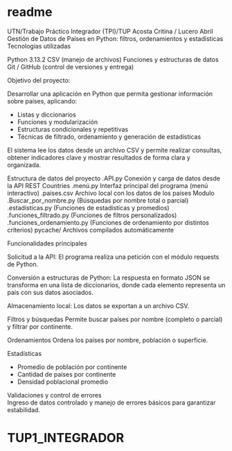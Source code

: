 # readme

UTN/Trabajo Práctico Integrador (TPI)/TUP
Acosta Critina / Lucero Abril
Gestión de Datos de Países en Python: 
filtros, ordenamientos y estadísticas
Tecnologías utilizadas

Python 3.13.2
CSV (manejo de archivos)
Funciones y estructuras de datos
Git / GitHub (control de versiones y entrega)

Objetivo del proyecto:

Desarrollar una aplicación en Python que permita gestionar información sobre países, aplicando:
- Listas y diccionarios
- Funciones y modularización
- Estructuras condicionales y repetitivas
- Técnicas de filtrado, ordenamiento y generación de estadísticas

El sistema lee los datos desde un archivo CSV y permite realizar consultas, obtener indicadores clave y mostrar resultados de forma clara y organizada.


Estructura de datos del proyecto
.API.py	Conexión y carga de datos desde la API REST Countries
.menú.py	Interfaz principal del programa (menú interactivo)
.paises.csv	Archivo local con los datos de los países
Modulo
    .Buscar_por_nombre.py	(Búsquedas por nombre total o parcial)
    .estadisticas.py	(Funciones de estadísticas y promedios)
    .funciones_filtrado.py	(Funciones de filtros personalizados)
    .funciones_ordenamiento.py (Funciones de ordenamiento por distintos criterios)
pycache/	Archivos compilados automáticamente

Funcionalidades principales

Solicitud a la API:
El programa realiza una petición con el módulo requests de Python.

Conversión a estructuras de Python:
La respuesta en formato JSON se transforma en una lista de diccionarios, donde cada elemento representa un país con sus datos asociados. 

Almacenamiento local:
Los datos se exportan a un archivo CSV.

Filtros y búsquedas
Permite buscar países por nombre (completo o parcial) y filtrar por continente.  

Ordenamientos
Ordena los países por nombre, población o superficie.  

Estadísticas
- Promedio de población por continente  
- Cantidad de países por continente  
- Densidad poblacional promedio  

Validaciones y control de errores  
Ingreso de datos controlado y manejo de errores básicos para garantizar estabilidad.  
# TUP1_INTEGRADOR
